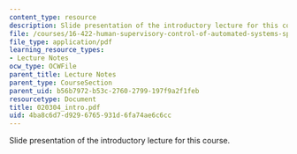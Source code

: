 ```yaml
---
content_type: resource
description: Slide presentation of the introductory lecture for this course.
file: /courses/16-422-human-supervisory-control-of-automated-systems-spring-2004/4ba8c6d7d9296765931d6fa74ae6c6cc_020304_intro.pdf
file_type: application/pdf
learning_resource_types:
- Lecture Notes
ocw_type: OCWFile
parent_title: Lecture Notes
parent_type: CourseSection
parent_uid: b56b7972-b53c-2760-2799-197f9a2f1feb
resourcetype: Document
title: 020304_intro.pdf
uid: 4ba8c6d7-d929-6765-931d-6fa74ae6c6cc
---
```

Slide presentation of the introductory lecture for this course.

